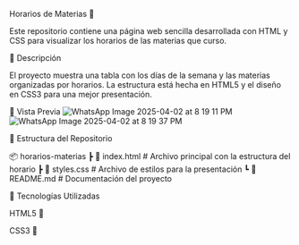 Horarios de Materias 📅

Este repositorio contiene una página web sencilla desarrollada con HTML y CSS para visualizar los horarios de las materias que curso.

📌 Descripción

El proyecto muestra una tabla con los días de la semana y las materias organizadas por horarios. La estructura está hecha en HTML5 y el diseño en CSS3 para una mejor presentación.

📸 Vista Previa
![WhatsApp Image 2025-04-02 at 8 19 11 PM](https://github.com/user-attachments/assets/8163d5c4-0a46-43b3-aad2-00bc0b03ef87)
![WhatsApp Image 2025-04-02 at 8 19 37 PM](https://github.com/user-attachments/assets/a48f2ebc-462c-4b82-8724-1b12702f20d4)


📂 Estructura del Repositorio

📦 horarios-materias
 ┣ 📜 index.html  # Archivo principal con la estructura del horario
 ┣ 📜 styles.css  # Archivo de estilos para la presentación
 ┗ 📜 README.md   # Documentación del proyecto





📌 Tecnologías Utilizadas

HTML5 📄

CSS3 🎨



